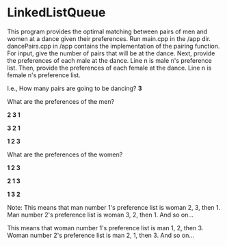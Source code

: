 # LinkedListQueue

This program provides the optimal matching between pairs of men and women at a dance given their preferences.
Run main.cpp in the /app dir. dancePairs.cpp in /app contains the implementation of the pairing function.
For input, give the number of pairs that will be at the dance.
Next, provide the preferences of each male at the dance. Line n is male n's preference list.
Then, provide the preferences of each female at the dance. Line n is female n's preference list.

I.e., 
How many pairs are going to be dancing? **3**

What are the preferences of the men?

**2 3 1**       

**3 2 1**

**1 2 3**

What are the preferences of the women?

**1 2 3**

**2 1 3**

**1 3 2**


Note: 
This means that man number 1's preference list is woman 2, 3, then 1. Man number 2's preference list is woman 3, 2, then 1. And so on...

This means that woman number 1's preference list is man 1, 2, then 3. Woman number 2's preference list is man 2, 1, then 3. And so on...
